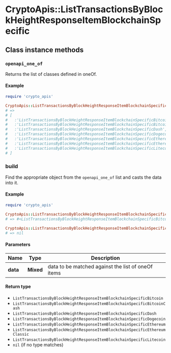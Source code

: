 # CryptoApis::ListTransactionsByBlockHeightResponseItemBlockchainSpecific

## Class instance methods

### `openapi_one_of`

Returns the list of classes defined in oneOf.

#### Example

```ruby
require 'crypto_apis'

CryptoApis::ListTransactionsByBlockHeightResponseItemBlockchainSpecific.openapi_one_of
# =>
# [
#   :'ListTransactionsByBlockHeightResponseItemBlockchainSpecificBitcoin',
#   :'ListTransactionsByBlockHeightResponseItemBlockchainSpecificBitcoinCash',
#   :'ListTransactionsByBlockHeightResponseItemBlockchainSpecificDash',
#   :'ListTransactionsByBlockHeightResponseItemBlockchainSpecificDogecoin',
#   :'ListTransactionsByBlockHeightResponseItemBlockchainSpecificEthereum',
#   :'ListTransactionsByBlockHeightResponseItemBlockchainSpecificEthereumClassic',
#   :'ListTransactionsByBlockHeightResponseItemBlockchainSpecificLitecoin'
# ]
```

### build

Find the appropriate object from the `openapi_one_of` list and casts the data into it.

#### Example

```ruby
require 'crypto_apis'

CryptoApis::ListTransactionsByBlockHeightResponseItemBlockchainSpecific.build(data)
# => #<ListTransactionsByBlockHeightResponseItemBlockchainSpecificBitcoin:0x00007fdd4aab02a0>

CryptoApis::ListTransactionsByBlockHeightResponseItemBlockchainSpecific.build(data_that_doesnt_match)
# => nil
```

#### Parameters

| Name | Type | Description |
| ---- | ---- | ----------- |
| **data** | **Mixed** | data to be matched against the list of oneOf items |

#### Return type

- `ListTransactionsByBlockHeightResponseItemBlockchainSpecificBitcoin`
- `ListTransactionsByBlockHeightResponseItemBlockchainSpecificBitcoinCash`
- `ListTransactionsByBlockHeightResponseItemBlockchainSpecificDash`
- `ListTransactionsByBlockHeightResponseItemBlockchainSpecificDogecoin`
- `ListTransactionsByBlockHeightResponseItemBlockchainSpecificEthereum`
- `ListTransactionsByBlockHeightResponseItemBlockchainSpecificEthereumClassic`
- `ListTransactionsByBlockHeightResponseItemBlockchainSpecificLitecoin`
- `nil` (if no type matches)

